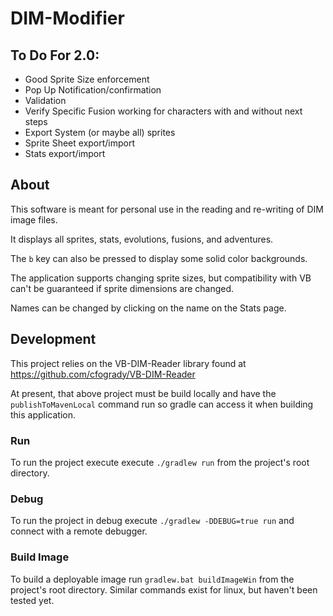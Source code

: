 # DIM-Modifier

## To Do For 2.0:
* Good Sprite Size enforcement
* Pop Up Notification/confirmation
* Validation
* Verify Specific Fusion working for characters with and without next steps
* Export System (or maybe all) sprites
* Sprite Sheet export/import
* Stats export/import


## About

This software is meant for personal use in the reading and re-writing of DIM image files.

It displays all sprites, stats, evolutions, fusions, and adventures.

The `b` key can also be pressed to display some solid color backgrounds.

The application supports changing sprite sizes, but compatibility with VB can't be guaranteed if sprite dimensions are changed.

Names can be changed by clicking on the name on the Stats page.

## Development
This project relies on the VB-DIM-Reader library found at https://github.com/cfogrady/VB-DIM-Reader

At present, that above project must be build locally and have the `publishToMavenLocal` command run so gradle can access it when building this application.

### Run
To run the project execute execute `./gradlew run` from the project's root directory.
### Debug
To run the project in debug execute `./gradlew -DDEBUG=true run` and connect with a remote debugger.

### Build Image
To build a deployable image run `gradlew.bat buildImageWin` from the project's root directory. Similar commands exist for linux, but haven't been tested yet.

